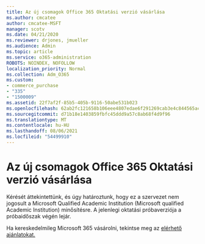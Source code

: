 ```yaml
---
title: Az új csomagok Office 365 Oktatási verzió vásárlása
ms.author: cmcatee
author: cmcatee-MSFT
manager: scotv
ms.date: 04/21/2020
ms.reviewer: drjones, jmueller
ms.audience: Admin
ms.topic: article
ms.service: o365-administration
ROBOTS: NOINDEX, NOFOLLOW
localization_priority: Normal
ms.collection: Adm_O365
ms.custom:
- commerce_purchase
- "335"
- "1500009"
ms.assetid: 22f7af2f-85b5-405b-9116-50abe531b023
ms.openlocfilehash: 62ab2fc121658b106eee4807edae6f291269cab3e4c844565acc3dbce949b3c0
ms.sourcegitcommit: d71b18e1403859fbfc45ddd9a57c8ab68f4d9f96
ms.translationtype: MT
ms.contentlocale: hu-HU
ms.lasthandoff: 08/06/2021
ms.locfileid: "54499910"
---
```

# <a name="how-to-purchase-office-365-education-plans"></a>Az új csomagok Office 365 Oktatási verzió vásárlása

Kérését áttekintettünk, és úgy határoztunk, hogy ez a szervezet nem jogosult a Microsoft Qualified Academic Institution (Microsoft qualified Academic Institution) minősítésre. A jelenlegi oktatási próbaverziója a próbaidőszak végén lejár.
  
Ha kereskedelmileg Microsoft 365 vásárolni, tekintse meg az [elérhető ajánlatokat.](https://go.microsoft.com/fwlink/p/?linkid=868433)  